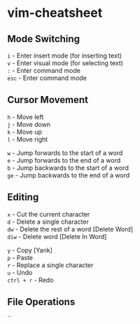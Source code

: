 # vim-cheatsheet

## Mode Switching

`i` - Enter insert mode (for inserting text) <br>
`v` - Enter visual mode (for selecting text) <br>
`:` - Enter command mode <br>
`esc` - Enter command mode

## Cursor Movement

`h` - Move left <br>
`j` - Move down <br>
`k` - Move up <br>
`l` - Move right <br>

`w` - Jump forwards to the start of a word <br>
`e` - Jump forwards to the end of a word <br>
`b` - Jump backwards to the start of a word <br>
`ge` - Jump backwards to the end of a word <br>

## Editing

`x` - Cut the current character <br>
`d` - Delete a single character <br>
`dw` - Delete the rest of a word \[Delete Word\] <br>
`diw` - Delete word \[Delete In Word\] <br>

`y` - Copy \[Yank\] <br>
`p` - Paste <br>
`r` - Replace a single character <br>
`u` - Undo <br>
`ctrl + r` - Redo <br>

## File Operations

``
